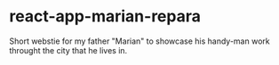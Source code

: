 # react-app-marian-repara
Short webstie for my father "Marian" to showcase his handy-man work throught the city that he lives in.

